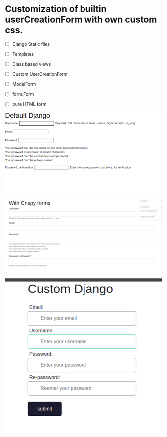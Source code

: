 # Customization of builtin userCreationForm with own custom css.

- [ ] Django Static files
- [ ] Templates
- [ ] Class based views
- [ ] Custom UserCreationForm

- [ ] ModelForm
- [ ] form.Form
- [ ] pure HTML form

![Default registration form](https://github.com/sukubhattu/django-style-guide/blob/master/readme-images/29.03.2021_00.11.12_REC.png)
![With crispy forms](https://github.com/sukubhattu/django-style-guide/blob/master/readme-images/29.03.2021_00.11.45_REC.png)
![Custom form style](https://github.com/sukubhattu/django-style-guide/blob/master/readme-images/29.03.2021_00.11.59_REC.png)
